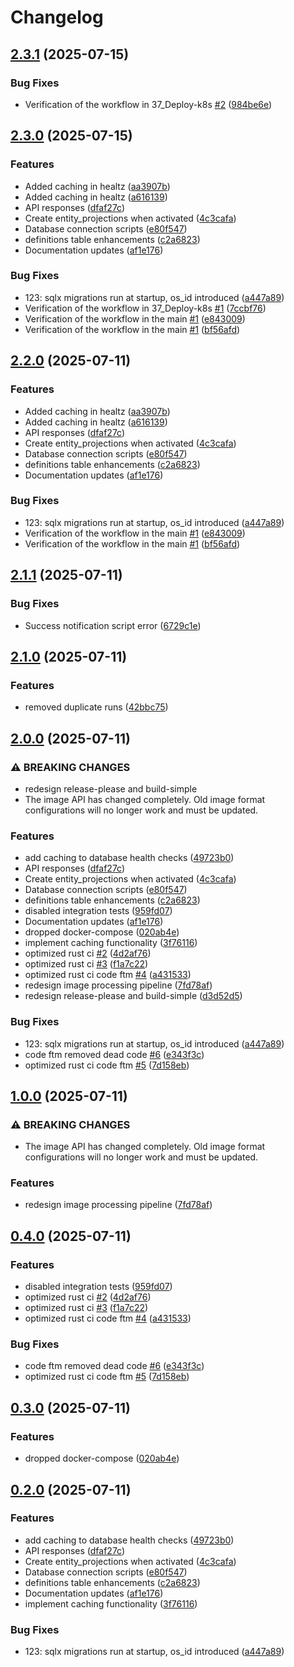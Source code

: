 # Changelog

## [2.3.1](https://github.com/gmkumar2005/daksha-rc-core/compare/rc-web-v2.3.0...rc-web-v2.3.1) (2025-07-15)


### Bug Fixes

* Verification of the workflow in 37_Deploy-k8s [#2](https://github.com/gmkumar2005/daksha-rc-core/issues/2) ([984be6e](https://github.com/gmkumar2005/daksha-rc-core/commit/984be6e7012b359b9ccb7cab11509538ba2d711d))

## [2.3.0](https://github.com/gmkumar2005/daksha-rc-core/compare/rc-web-v2.2.0...rc-web-v2.3.0) (2025-07-15)


### Features

* Added caching in healtz ([aa3907b](https://github.com/gmkumar2005/daksha-rc-core/commit/aa3907bc83e276b6f8dd42ca46f96492f9ca3824))
* Added caching in healtz ([a616139](https://github.com/gmkumar2005/daksha-rc-core/commit/a6161391550f372d1cc98ee729716dc185c01a88))
* API responses ([dfaf27c](https://github.com/gmkumar2005/daksha-rc-core/commit/dfaf27cb8c113bee1aaadea879cdacea5518943a))
* Create entity_projections when activated ([4c3cafa](https://github.com/gmkumar2005/daksha-rc-core/commit/4c3cafad349c08f655cf128cc2f0f84b564b3fc2))
* Database connection scripts ([e80f547](https://github.com/gmkumar2005/daksha-rc-core/commit/e80f54768c0b4056ca07a0423c3524faa675b89e))
* definitions table enhancements ([c2a6823](https://github.com/gmkumar2005/daksha-rc-core/commit/c2a6823308ffdb76c8e1c49e1fbfc92d2c2f663e))
* Documentation updates ([af1e176](https://github.com/gmkumar2005/daksha-rc-core/commit/af1e176b42fe90fc5fb1e184e0d32237cc334426))


### Bug Fixes

* 123: sqlx migrations run at startup, os_id introduced ([a447a89](https://github.com/gmkumar2005/daksha-rc-core/commit/a447a8990cfa0795bf9858da9c46f4e11d4c1ac1))
* Verification of the workflow in 37_Deploy-k8s [#1](https://github.com/gmkumar2005/daksha-rc-core/issues/1) ([7ccbf76](https://github.com/gmkumar2005/daksha-rc-core/commit/7ccbf768e5de0e7e9695d356fe03858fa3258aa3))
* Verification of the workflow in the main [#1](https://github.com/gmkumar2005/daksha-rc-core/issues/1) ([e843009](https://github.com/gmkumar2005/daksha-rc-core/commit/e84300961b1b75317915eb6e32ade0fa8da6cbc8))
* Verification of the workflow in the main [#1](https://github.com/gmkumar2005/daksha-rc-core/issues/1) ([bf56afd](https://github.com/gmkumar2005/daksha-rc-core/commit/bf56afd1e16a1d4e091e59976fffe3e3d456a7c8))

## [2.2.0](https://github.com/Daksha-RC/daksha-rc-core/compare/rc-web-v2.1.1...rc-web-v2.2.0) (2025-07-11)


### Features

* Added caching in healtz ([aa3907b](https://github.com/Daksha-RC/daksha-rc-core/commit/aa3907bc83e276b6f8dd42ca46f96492f9ca3824))
* Added caching in healtz ([a616139](https://github.com/Daksha-RC/daksha-rc-core/commit/a6161391550f372d1cc98ee729716dc185c01a88))
* API responses ([dfaf27c](https://github.com/Daksha-RC/daksha-rc-core/commit/dfaf27cb8c113bee1aaadea879cdacea5518943a))
* Create entity_projections when activated ([4c3cafa](https://github.com/Daksha-RC/daksha-rc-core/commit/4c3cafad349c08f655cf128cc2f0f84b564b3fc2))
* Database connection scripts ([e80f547](https://github.com/Daksha-RC/daksha-rc-core/commit/e80f54768c0b4056ca07a0423c3524faa675b89e))
* definitions table enhancements ([c2a6823](https://github.com/Daksha-RC/daksha-rc-core/commit/c2a6823308ffdb76c8e1c49e1fbfc92d2c2f663e))
* Documentation updates ([af1e176](https://github.com/Daksha-RC/daksha-rc-core/commit/af1e176b42fe90fc5fb1e184e0d32237cc334426))


### Bug Fixes

* 123: sqlx migrations run at startup, os_id introduced ([a447a89](https://github.com/Daksha-RC/daksha-rc-core/commit/a447a8990cfa0795bf9858da9c46f4e11d4c1ac1))
* Verification of the workflow in the main [#1](https://github.com/Daksha-RC/daksha-rc-core/issues/1) ([e843009](https://github.com/Daksha-RC/daksha-rc-core/commit/e84300961b1b75317915eb6e32ade0fa8da6cbc8))
* Verification of the workflow in the main [#1](https://github.com/Daksha-RC/daksha-rc-core/issues/1) ([bf56afd](https://github.com/Daksha-RC/daksha-rc-core/commit/bf56afd1e16a1d4e091e59976fffe3e3d456a7c8))

## [2.1.1](https://github.com/gmkumar2005/daksha-rc-core/compare/rc-web-v2.1.0...rc-web-v2.1.1) (2025-07-11)


### Bug Fixes

* Success notification script error ([6729c1e](https://github.com/gmkumar2005/daksha-rc-core/commit/6729c1ee1878df3b54d1e8527b3305f7264c2329))

## [2.1.0](https://github.com/gmkumar2005/daksha-rc-core/compare/rc-web-v2.0.0...rc-web-v2.1.0) (2025-07-11)


### Features

* removed duplicate runs ([42bbc75](https://github.com/gmkumar2005/daksha-rc-core/commit/42bbc753e6bc5d1f32717ced5be065486b913165))

## [2.0.0](https://github.com/gmkumar2005/daksha-rc-core/compare/rc-web-v1.0.1...rc-web-v2.0.0) (2025-07-11)


### ⚠ BREAKING CHANGES

* redesign release-please and build-simple
* The image API has changed completely. Old image format configurations will no longer work and must be updated.

### Features

* add caching to database health checks ([49723b0](https://github.com/gmkumar2005/daksha-rc-core/commit/49723b08bb25933d2e35e8018fc8dab4324bac8a))
* API responses ([dfaf27c](https://github.com/gmkumar2005/daksha-rc-core/commit/dfaf27cb8c113bee1aaadea879cdacea5518943a))
* Create entity_projections when activated ([4c3cafa](https://github.com/gmkumar2005/daksha-rc-core/commit/4c3cafad349c08f655cf128cc2f0f84b564b3fc2))
* Database connection scripts ([e80f547](https://github.com/gmkumar2005/daksha-rc-core/commit/e80f54768c0b4056ca07a0423c3524faa675b89e))
* definitions table enhancements ([c2a6823](https://github.com/gmkumar2005/daksha-rc-core/commit/c2a6823308ffdb76c8e1c49e1fbfc92d2c2f663e))
* disabled integration tests ([959fd07](https://github.com/gmkumar2005/daksha-rc-core/commit/959fd07cc317736fc5ee38ae6ab22d161b1807c4))
* Documentation updates ([af1e176](https://github.com/gmkumar2005/daksha-rc-core/commit/af1e176b42fe90fc5fb1e184e0d32237cc334426))
* dropped docker-compose ([020ab4e](https://github.com/gmkumar2005/daksha-rc-core/commit/020ab4ecd0bbc8ccbb5789c5359ea566c56e7d5c))
* implement caching functionality ([3f76116](https://github.com/gmkumar2005/daksha-rc-core/commit/3f7611637c9b84988a003e8c87be5fd668b12f62))
* optimized rust ci [#2](https://github.com/gmkumar2005/daksha-rc-core/issues/2) ([4d2af76](https://github.com/gmkumar2005/daksha-rc-core/commit/4d2af762c03a2bcaf09815860d36b0b6cdb479a4))
* optimized rust ci [#3](https://github.com/gmkumar2005/daksha-rc-core/issues/3) ([f1a7c22](https://github.com/gmkumar2005/daksha-rc-core/commit/f1a7c22aa659000d9bd73aacac12a035fcdd4422))
* optimized rust ci code ftm [#4](https://github.com/gmkumar2005/daksha-rc-core/issues/4) ([a431533](https://github.com/gmkumar2005/daksha-rc-core/commit/a43153372bbcf5b60e0932164ee10e123e01e4f0))
* redesign image processing pipeline ([7fd78af](https://github.com/gmkumar2005/daksha-rc-core/commit/7fd78af5cbc2e01412b6019c002f69fcc2589223))
* redesign release-please and build-simple ([d3d52d5](https://github.com/gmkumar2005/daksha-rc-core/commit/d3d52d5195deacab13548d7933c2103acc3f292d))


### Bug Fixes

* 123: sqlx migrations run at startup, os_id introduced ([a447a89](https://github.com/gmkumar2005/daksha-rc-core/commit/a447a8990cfa0795bf9858da9c46f4e11d4c1ac1))
* code ftm removed dead code [#6](https://github.com/gmkumar2005/daksha-rc-core/issues/6) ([e343f3c](https://github.com/gmkumar2005/daksha-rc-core/commit/e343f3c541fd8ce7d09589d86caafc0d2d4795fb))
* optimized rust ci code ftm [#5](https://github.com/gmkumar2005/daksha-rc-core/issues/5) ([7d158eb](https://github.com/gmkumar2005/daksha-rc-core/commit/7d158eb862f4b9586da94d08b45b89313d000aa5))

## [1.0.0](https://github.com/gmkumar2005/daksha-rc-core/compare/rc-web-v0.4.0...rc-web-v1.0.0) (2025-07-11)


### ⚠ BREAKING CHANGES

* The image API has changed completely. Old image format configurations will no longer work and must be updated.

### Features

* redesign image processing pipeline ([7fd78af](https://github.com/gmkumar2005/daksha-rc-core/commit/7fd78af5cbc2e01412b6019c002f69fcc2589223))

## [0.4.0](https://github.com/gmkumar2005/daksha-rc-core/compare/rc-web-v0.3.0...rc-web-v0.4.0) (2025-07-11)


### Features

* disabled integration tests ([959fd07](https://github.com/gmkumar2005/daksha-rc-core/commit/959fd07cc317736fc5ee38ae6ab22d161b1807c4))
* optimized rust ci [#2](https://github.com/gmkumar2005/daksha-rc-core/issues/2) ([4d2af76](https://github.com/gmkumar2005/daksha-rc-core/commit/4d2af762c03a2bcaf09815860d36b0b6cdb479a4))
* optimized rust ci [#3](https://github.com/gmkumar2005/daksha-rc-core/issues/3) ([f1a7c22](https://github.com/gmkumar2005/daksha-rc-core/commit/f1a7c22aa659000d9bd73aacac12a035fcdd4422))
* optimized rust ci code ftm [#4](https://github.com/gmkumar2005/daksha-rc-core/issues/4) ([a431533](https://github.com/gmkumar2005/daksha-rc-core/commit/a43153372bbcf5b60e0932164ee10e123e01e4f0))


### Bug Fixes

* code ftm removed dead code [#6](https://github.com/gmkumar2005/daksha-rc-core/issues/6) ([e343f3c](https://github.com/gmkumar2005/daksha-rc-core/commit/e343f3c541fd8ce7d09589d86caafc0d2d4795fb))
* optimized rust ci code ftm [#5](https://github.com/gmkumar2005/daksha-rc-core/issues/5) ([7d158eb](https://github.com/gmkumar2005/daksha-rc-core/commit/7d158eb862f4b9586da94d08b45b89313d000aa5))

## [0.3.0](https://github.com/gmkumar2005/daksha-rc-core/compare/rc-web-v0.2.0...rc-web-v0.3.0) (2025-07-11)


### Features

* dropped docker-compose ([020ab4e](https://github.com/gmkumar2005/daksha-rc-core/commit/020ab4ecd0bbc8ccbb5789c5359ea566c56e7d5c))

## [0.2.0](https://github.com/gmkumar2005/daksha-rc-core/compare/rc-web-v0.1.10...rc-web-v0.2.0) (2025-07-11)


### Features

* add caching to database health checks ([49723b0](https://github.com/gmkumar2005/daksha-rc-core/commit/49723b08bb25933d2e35e8018fc8dab4324bac8a))
* API responses ([dfaf27c](https://github.com/gmkumar2005/daksha-rc-core/commit/dfaf27cb8c113bee1aaadea879cdacea5518943a))
* Create entity_projections when activated ([4c3cafa](https://github.com/gmkumar2005/daksha-rc-core/commit/4c3cafad349c08f655cf128cc2f0f84b564b3fc2))
* Database connection scripts ([e80f547](https://github.com/gmkumar2005/daksha-rc-core/commit/e80f54768c0b4056ca07a0423c3524faa675b89e))
* definitions table enhancements ([c2a6823](https://github.com/gmkumar2005/daksha-rc-core/commit/c2a6823308ffdb76c8e1c49e1fbfc92d2c2f663e))
* Documentation updates ([af1e176](https://github.com/gmkumar2005/daksha-rc-core/commit/af1e176b42fe90fc5fb1e184e0d32237cc334426))
* implement caching functionality ([3f76116](https://github.com/gmkumar2005/daksha-rc-core/commit/3f7611637c9b84988a003e8c87be5fd668b12f62))


### Bug Fixes

* 123: sqlx migrations run at startup, os_id introduced ([a447a89](https://github.com/gmkumar2005/daksha-rc-core/commit/a447a8990cfa0795bf9858da9c46f4e11d4c1ac1))
